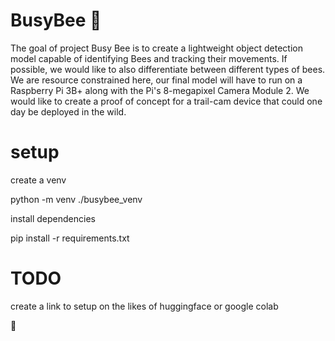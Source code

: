 # BusyBee 🐝
The goal of project Busy Bee is to create a lightweight object detection model capable of identifying Bees and tracking their movements. If possible, we would like to also differentiate between different types of bees. We are resource constrained here, our final model will have to run on a Raspberry Pi 3B+ along with the Pi's 8-megapixel Camera Module 2. We would like to create a proof of concept for a trail-cam device that could one day be deployed in the wild.

# setup

create a venv

python -m venv ./busybee_venv

install dependencies

pip install -r requirements.txt

# TODO
create a link to setup on the likes of huggingface or google colab

🐝
